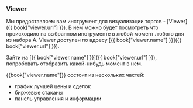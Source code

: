 ### Viewer

Мы предоставляем вам инструмент для визуализации торгов - [Viewer]({{ book["viewer.url"] }}). В нем можно будет посмотреть что происходило на выбранном инструменте в любой момент любого дня из набора A. Viewer доступен по адресу [{{ book["viewer.name"] }}]({{ book["viewer.url"] }}).

Зайти на [{{ book["viewer.name"] }}]({{ book["viewer.url"] }}), попробовать отобразить какой-нибудь момент в нем.

{{book["viewer.name"]}} состоит из нескольких частей:
- график лучшей цены и сделок
- биржевые стаканы
- панель управления и информации

